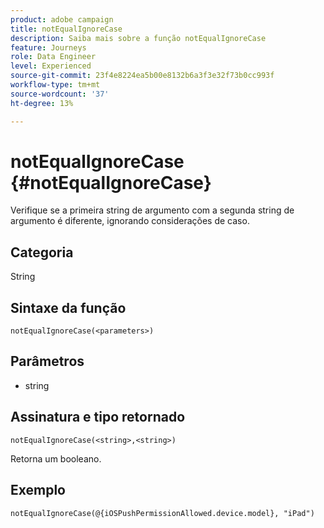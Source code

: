 ```yaml
---
product: adobe campaign
title: notEqualIgnoreCase
description: Saiba mais sobre a função notEqualIgnoreCase
feature: Journeys
role: Data Engineer
level: Experienced
source-git-commit: 23f4e8224ea5b00e8132b6a3f3e32f73b0cc993f
workflow-type: tm+mt
source-wordcount: '37'
ht-degree: 13%

---
```


# notEqualIgnoreCase {#notEqualIgnoreCase}

Verifique se a primeira string de argumento com a segunda string de argumento é diferente, ignorando considerações de caso.

## Categoria

String

## Sintaxe da função

`notEqualIgnoreCase(<parameters>)`

## Parâmetros

* string

## Assinatura e tipo retornado

`notEqualIgnoreCase(<string>,<string>)`

Retorna um booleano.

## Exemplo

`notEqualIgnoreCase(@{iOSPushPermissionAllowed.device.model}, "iPad")`
